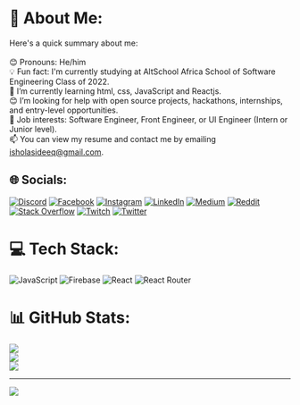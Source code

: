 # 💫 About Me:
Here's a quick summary about me:<br><br>😊 Pronouns: He/him<br>💡 Fun fact: I'm currently studying at AltSchool Africa School of Software Engineering Class of 2022.<br>🌱 I’m currently learning html, css, JavaScript and Reactjs.<br>😊 I’m looking for help with open source projects, hackathons, internships, and entry-level opportunities.<br>💼 Job interests: Software Engineer, Front Engineer, or UI Engineer (Intern or Junior level).<br>📫 You can view my resume and contact me by emailing isholasideeq@gmail.com.


## 🌐 Socials:
[![Discord](https://img.shields.io/badge/Discord-%237289DA.svg?logo=discord&logoColor=white)](htttps://discord.gg/Sideeq#6399) [![Facebook](https://img.shields.io/badge/Facebook-%231877F2.svg?logo=Facebook&logoColor=white)](https://facebook.com//muritala.sideeq.9) [![Instagram](https://img.shields.io/badge/Instagram-%23E4405F.svg?logo=Instagram&logoColor=white)](https://instagram.com//muritala.sideeq.9) [![LinkedIn](https://img.shields.io/badge/LinkedIn-%230077B5.svg?logo=linkedin&logoColor=white)](https://linkedin.com/in/https://www.linkedin.com/in/sideeq-ishola-5bab3a233/) [![Medium](https://img.shields.io/badge/Medium-12100E?logo=medium&logoColor=white)](https://medium.com/@Isholasideeq) [![Reddit](https://img.shields.io/badge/Reddit-%23FF4500.svg?logo=Reddit&logoColor=white)](https://reddit.com/user/SDQ_142621) [![Stack Overflow](https://img.shields.io/badge/-Stackoverflow-FE7A16?logo=stack-overflow&logoColor=white)](https://stackoverflow.com/users/19429845) [![Twitch](https://img.shields.io/badge/Twitch-%239146FF.svg?logo=Twitch&logoColor=white)](https://twitch.tv/sideeq14) [![Twitter](https://img.shields.io/badge/Twitter-%231DA1F2.svg?logo=Twitter&logoColor=white)](https://twitter.com/@Sideeq142621) 

# 💻 Tech Stack:
![JavaScript](https://img.shields.io/badge/javascript-%23323330.svg?style=for-the-badge&logo=javascript&logoColor=%23F7DF1E) ![Firebase](https://img.shields.io/badge/firebase-%23039BE5.svg?style=for-the-badge&logo=firebase) ![React](https://img.shields.io/badge/react-%2320232a.svg?style=for-the-badge&logo=react&logoColor=%2361DAFB) ![React Router](https://img.shields.io/badge/React_Router-CA4245?style=for-the-badge&logo=react-router&logoColor=white)
# 📊 GitHub Stats:
![](https://github-readme-stats.vercel.app/api?username=Sodeeqishola5&theme=dark&hide_border=false&include_all_commits=false&count_private=false)<br/>
![](https://github-readme-streak-stats.herokuapp.com/?user=Sodeeqishola5&theme=dark&hide_border=false)<br/>
![](https://github-readme-stats.vercel.app/api/top-langs/?username=Sodeeqishola5&theme=dark&hide_border=false&include_all_commits=false&count_private=false&layout=compact)

---
[![](https://visitcount.itsvg.in/api?id=Sodeeqishola5&icon=0&color=0)](https://visitcount.itsvg.in)
